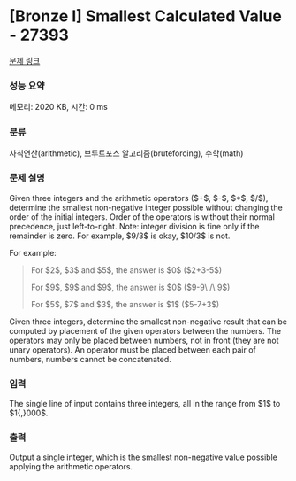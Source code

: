 # [Bronze I] Smallest Calculated Value - 27393 

[문제 링크](https://www.acmicpc.net/problem/27393) 

### 성능 요약

메모리: 2020 KB, 시간: 0 ms

### 분류

사칙연산(arithmetic), 브루트포스 알고리즘(bruteforcing), 수학(math)

### 문제 설명

<p>Given three integers and the arithmetic operators ($+$, $-$, $*$, $/$), determine the smallest non-negative integer possible without changing the order of the initial integers. Order of the operators is without their normal precedence, just left-to-right. Note: integer division is fine only if the remainder is zero. For example, $9/3$ is okay, $10/3$ is not. </p>

<p>For example:</p>

<blockquote>
<p>For $2$, $3$ and $5$, the answer is $0$ ($2+3-5$)</p>

<p>For $9$, $9$ and $9$, the answer is $0$ ($9-9\ /\ 9$)</p>

<p>For $5$, $7$ and $3$, the answer is $1$ ($5-7+3$)</p>
</blockquote>

<p>Given three integers, determine the smallest non-negative result that can be computed by placement of the given operators between the numbers. The operators may only be placed between numbers, not in front (they are not unary operators). An operator must be placed between each pair of numbers, numbers cannot be concatenated.</p>

### 입력 

 <p>The single line of input contains three integers, all in the range from $1$ to $1{,}000$.</p>

### 출력 

 <p>Output a single integer, which is the smallest non-negative value possible applying the arithmetic operators.</p>


